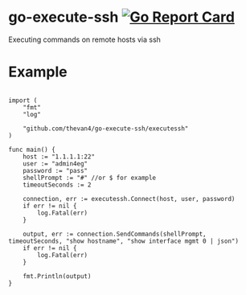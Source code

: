 # go-execute-ssh [![Go Report Card](https://goreportcard.com/badge/github.com/thevan4/go-execute-ssh)](https://goreportcard.com/report/github.com/thevan4/go-execute-ssh)
Executing commands on remote hosts via ssh

# Example
```package main

import (
	"fmt"
	"log"

	"github.com/thevan4/go-execute-ssh/executessh"
)

func main() {
	host := "1.1.1.1:22"
	user := "admin4eg"
	password := "pass"
	shellPrompt := "#" //or $ for example
	timeoutSeconds := 2

	connection, err := executessh.Connect(host, user, password)
	if err != nil {
		log.Fatal(err)
	}

	output, err := connection.SendCommands(shellPrompt, timeoutSeconds, "show hostname", "show interface mgmt 0 | json")
	if err != nil {
		log.Fatal(err)
	}

	fmt.Println(output)
}
